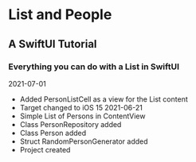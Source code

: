 #  List and People
## A SwiftUI Tutorial
### Everything you can do with a List in SwiftUI

2021-07-01
- Added PersonListCell as a view for the List content
- Target changed to iOS 15
2021-06-21
- Simple List of Persons in ContentView 
- Class PersonRepository added
- Class Person added
- Struct RandomPersonGenerator added
- Project created

